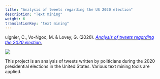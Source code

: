 ```yaml
---
title: "Analysis of tweets regarding the US 2020 election"
description: "Text mining"
weight: 6
translationKey: "text mining"
---
```



uignier, C., Vo-Ngoc, M. & Lovey, G. (2020). [<span style="color:blue">*Analysis of tweets regarding the 2020 election.*</span>](https://github.com/GaetanLovey/myportfolio/raw/master/static/Text_mining_GroupD.pdf)


![](/tweets.png)



This project is an analysis of tweets written by politicians during the 2020 presidential elections in the United States. Various text mining tools are applied.
